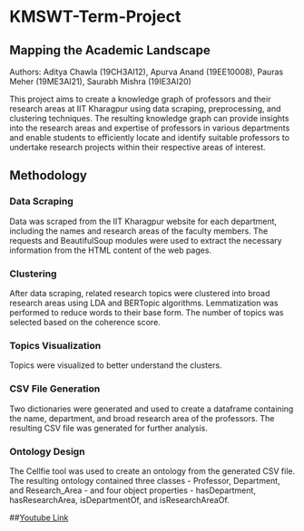# KMSWT-Term-Project

## Mapping the Academic Landscape
Authors: Aditya Chawla (19CH3AI12), Apurva Anand (19EE10008), Pauras Meher (19ME3AI21), Saurabh Mishra (19IE3AI20)

This project aims to create a knowledge graph of professors and their research areas at IIT Kharagpur using data scraping, preprocessing, and clustering techniques. The resulting knowledge graph can provide insights into the research areas and expertise of professors in various departments and enable students to efficiently locate and identify suitable professors to undertake research projects within their respective areas of interest.

## Methodology
### Data Scraping
Data was scraped from the IIT Kharagpur website for each department, including the names and research areas of the faculty members. The requests and BeautifulSoup modules were used to extract the necessary information from the HTML content of the web pages.

### Clustering
After data scraping, related research topics were clustered into broad research areas using LDA and BERTopic algorithms. Lemmatization was performed to reduce words to their base form. The number of topics was selected based on the coherence score.

### Topics Visualization
Topics were visualized to better understand the clusters.

### CSV File Generation
Two dictionaries were generated and used to create a dataframe containing the name, department, and broad research area of the professors. The resulting CSV file was generated for further analysis.

### Ontology Design
The Cellfie tool was used to create an ontology from the generated CSV file. The resulting ontology contained three classes - Professor, Department, and Research_Area - and four object properties - hasDepartment, hasResearchArea, isDepartmentOf, and isResearchAreaOf.

##[Youtube Link](https://youtu.be/MMKfNg-jZus)
